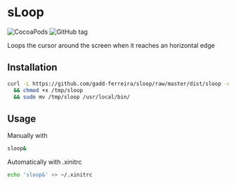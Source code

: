 # sLoop

![CocoaPods](https://img.shields.io/github/license/gadd-ferreira/sloop.svg?style=for-the-badge) ![GitHub tag](https://img.shields.io/github/tag/gadd-ferreira/sloop.svg?style=for-the-badge)

Loops the cursor around the screen when it reaches an horizontal edge


## Installation
```bash
curl -L https://github.com/gadd-ferreira/sloop/raw/master/dist/sloop -o /tmp/sloop
  && chmod +x /tmp/sloop
  && sudo mv /tmp/sloop /usr/local/bin/
```


## Usage



Manually with



```bash
sloop&
```



Automatically with .xinitrc
```bash
echo 'sloop&' >> ~/.xinitrc
```
